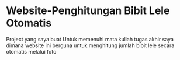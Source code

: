 # Website-Penghitungan Bibit Lele Otomatis
Project yang saya buat Untuk memenuhi mata kuliah tugas akhir saya dimana website ini berguna untuk menghitung jumlah bibit lele secara otomatis melalui foto
